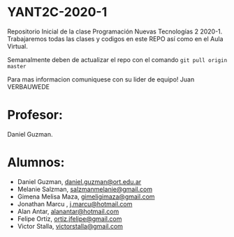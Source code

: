 # YANT2C-2020-1
Repositorio Inicial de la clase Programación Nuevas Tecnologías 2 2020-1.
Trabajaremos todas las clases y codigos en este REPO así como en el Aula Virtual. 

Semanalmente deben de actualizar el repo con el comando `git pull origin master`

Para mas informacion comuniquese con su lider de equipo!
Juan VERBAUWEDE 

# Profesor: 
Daniel Guzman.

# Alumnos:

- Daniel Guzman, daniel.guzman@ort.edu.ar
- Melanie Salzman, salzmanmelanie@gmail.com
- Gimena Melisa Maza, gimeligimaza@gmail.com
- Jonathan Marcu , j.marcu@hotmail.com
- Alan Antar, alanantar@hotmail.com
- Felipe Ortiz, ortiz.jfelipe@gmail.com
- Victor Stalla, victorstalla@gmail.com